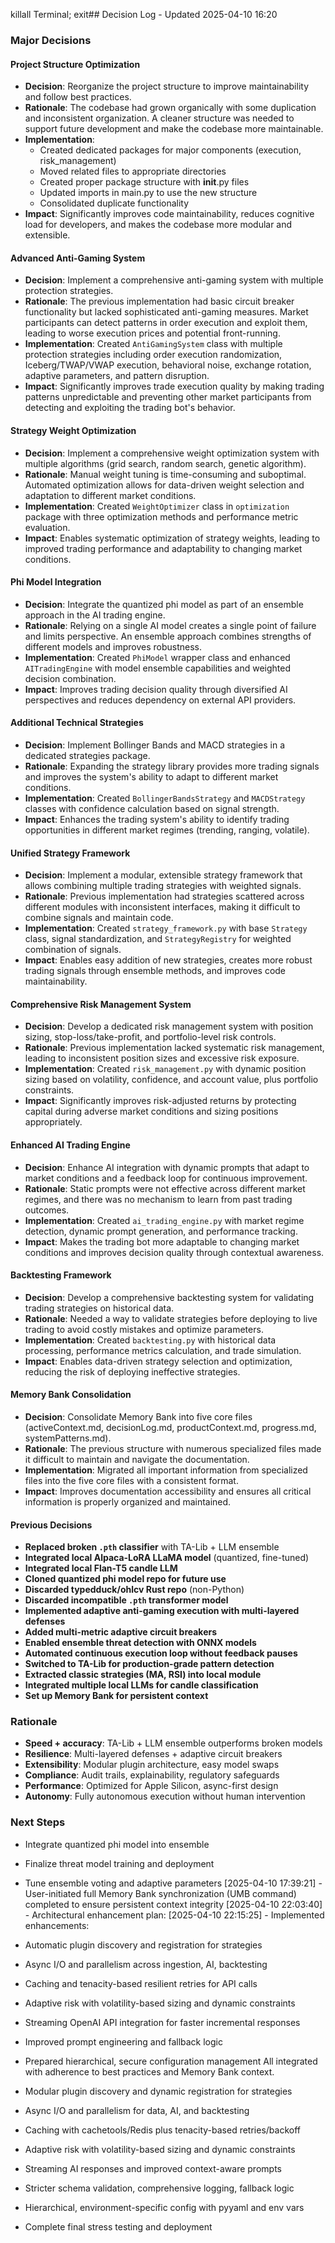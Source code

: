 killall Terminal; exit## Decision Log - Updated 2025-04-10 16:20

### Major Decisions

#### Project Structure Optimization
- **Decision**: Reorganize the project structure to improve maintainability and follow best practices.
- **Rationale**: The codebase had grown organically with some duplication and inconsistent organization. A cleaner structure was needed to support future development and make the codebase more maintainable.
- **Implementation**: 
  - Created dedicated packages for major components (execution, risk_management)
  - Moved related files to appropriate directories
  - Created proper package structure with __init__.py files
  - Updated imports in main.py to use the new structure
  - Consolidated duplicate functionality
- **Impact**: Significantly improves code maintainability, reduces cognitive load for developers, and makes the codebase more modular and extensible.

#### Advanced Anti-Gaming System
- **Decision**: Implement a comprehensive anti-gaming system with multiple protection strategies.
- **Rationale**: The previous implementation had basic circuit breaker functionality but lacked sophisticated anti-gaming measures. Market participants can detect patterns in order execution and exploit them, leading to worse execution prices and potential front-running.
- **Implementation**: Created `AntiGamingSystem` class with multiple protection strategies including order execution randomization, Iceberg/TWAP/VWAP execution, behavioral noise, exchange rotation, adaptive parameters, and pattern disruption.
- **Impact**: Significantly improves trade execution quality by making trading patterns unpredictable and preventing other market participants from detecting and exploiting the trading bot's behavior.

#### Strategy Weight Optimization
- **Decision**: Implement a comprehensive weight optimization system with multiple algorithms (grid search, random search, genetic algorithm).
- **Rationale**: Manual weight tuning is time-consuming and suboptimal. Automated optimization allows for data-driven weight selection and adaptation to different market conditions.
- **Implementation**: Created `WeightOptimizer` class in `optimization` package with three optimization methods and performance metric evaluation.
- **Impact**: Enables systematic optimization of strategy weights, leading to improved trading performance and adaptability to changing market conditions.

#### Phi Model Integration
- **Decision**: Integrate the quantized phi model as part of an ensemble approach in the AI trading engine.
- **Rationale**: Relying on a single AI model creates a single point of failure and limits perspective. An ensemble approach combines strengths of different models and improves robustness.
- **Implementation**: Created `PhiModel` wrapper class and enhanced `AITradingEngine` with model ensemble capabilities and weighted decision combination.
- **Impact**: Improves trading decision quality through diversified AI perspectives and reduces dependency on external API providers.

#### Additional Technical Strategies
- **Decision**: Implement Bollinger Bands and MACD strategies in a dedicated strategies package.
- **Rationale**: Expanding the strategy library provides more trading signals and improves the system's ability to adapt to different market conditions.
- **Implementation**: Created `BollingerBandsStrategy` and `MACDStrategy` classes with confidence calculation based on signal strength.
- **Impact**: Enhances the trading system's ability to identify trading opportunities in different market regimes (trending, ranging, volatile).



#### Unified Strategy Framework
- **Decision**: Implement a modular, extensible strategy framework that allows combining multiple trading strategies with weighted signals.
- **Rationale**: Previous implementation had strategies scattered across different modules with inconsistent interfaces, making it difficult to combine signals and maintain code.
- **Implementation**: Created `strategy_framework.py` with base `Strategy` class, signal standardization, and `StrategyRegistry` for weighted combination of signals.
- **Impact**: Enables easy addition of new strategies, creates more robust trading signals through ensemble methods, and improves code maintainability.

#### Comprehensive Risk Management System
- **Decision**: Develop a dedicated risk management system with position sizing, stop-loss/take-profit, and portfolio-level risk controls.
- **Rationale**: Previous implementation lacked systematic risk management, leading to inconsistent position sizes and excessive risk exposure.
- **Implementation**: Created `risk_management.py` with dynamic position sizing based on volatility, confidence, and account value, plus portfolio constraints.
- **Impact**: Significantly improves risk-adjusted returns by protecting capital during adverse market conditions and sizing positions appropriately.

#### Enhanced AI Trading Engine
- **Decision**: Enhance AI integration with dynamic prompts that adapt to market conditions and a feedback loop for continuous improvement.
- **Rationale**: Static prompts were not effective across different market regimes, and there was no mechanism to learn from past trading outcomes.
- **Implementation**: Created `ai_trading_engine.py` with market regime detection, dynamic prompt generation, and performance tracking.
- **Impact**: Makes the trading bot more adaptable to changing market conditions and improves decision quality through contextual awareness.

#### Backtesting Framework
- **Decision**: Develop a comprehensive backtesting system for validating trading strategies on historical data.
- **Rationale**: Needed a way to validate strategies before deploying to live trading to avoid costly mistakes and optimize parameters.
- **Implementation**: Created `backtesting.py` with historical data processing, performance metrics calculation, and trade simulation.
- **Impact**: Enables data-driven strategy selection and optimization, reducing the risk of deploying ineffective strategies.

#### Memory Bank Consolidation
- **Decision**: Consolidate Memory Bank into five core files (activeContext.md, decisionLog.md, productContext.md, progress.md, systemPatterns.md).
- **Rationale**: The previous structure with numerous specialized files made it difficult to maintain and navigate the documentation.
- **Implementation**: Migrated all important information from specialized files into the five core files with a consistent format.
- **Impact**: Improves documentation accessibility and ensures all critical information is properly organized and maintained.

#### Previous Decisions
- **Replaced broken `.pth` classifier** with TA-Lib + LLM ensemble
- **Integrated local Alpaca-LoRA LLaMA model** (quantized, fine-tuned)
- **Integrated local Flan-T5 candle LLM**
- **Cloned quantized phi model repo for future use**
- **Discarded typedduck/ohlcv Rust repo** (non-Python)
- **Discarded incompatible `.pth` transformer model**
- **Implemented adaptive anti-gaming execution with multi-layered defenses**
- **Added multi-metric adaptive circuit breakers**
- **Enabled ensemble threat detection with ONNX models**
- **Automated continuous execution loop without feedback pauses**
- **Switched to TA-Lib for production-grade pattern detection**
- **Extracted classic strategies (MA, RSI) into local module**
- **Integrated multiple local LLMs for candle classification**
- **Set up Memory Bank for persistent context**

### Rationale

- **Speed + accuracy**: TA-Lib + LLM ensemble outperforms broken models
- **Resilience**: Multi-layered defenses + adaptive circuit breakers
- **Extensibility**: Modular plugin architecture, easy model swaps
- **Compliance**: Audit trails, explainability, regulatory safeguards
- **Performance**: Optimized for Apple Silicon, async-first design
- **Autonomy**: Fully autonomous execution without human intervention

### Next Steps

- Integrate quantized phi model into ensemble
- Finalize threat model training and deployment
- Tune ensemble voting and adaptive parameters
[2025-04-10 17:39:21] - User-initiated full Memory Bank synchronization (UMB command) completed to ensure persistent context integrity
[2025-04-10 22:03:40] - Architectural enhancement plan:
[2025-04-10 22:15:25] - Implemented enhancements:
- Automatic plugin discovery and registration for strategies
- Async I/O and parallelism across ingestion, AI, backtesting
- Caching and tenacity-based resilient retries for API calls
- Adaptive risk with volatility-based sizing and dynamic constraints
- Streaming OpenAI API integration for faster incremental responses
- Improved prompt engineering and fallback logic
- Prepared hierarchical, secure configuration management
All integrated with adherence to best practices and Memory Bank context.

- Modular plugin discovery and dynamic registration for strategies
- Async I/O and parallelism for data, AI, and backtesting
- Caching with cachetools/Redis plus tenacity-based retries/backoff
- Adaptive risk with volatility-based sizing and dynamic constraints
- Streaming AI responses and improved context-aware prompts
- Stricter schema validation, comprehensive logging, fallback logic
- Hierarchical, environment-specific config with pyyaml and env vars
- Complete final stress testing and deployment
